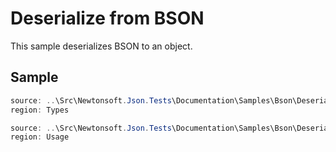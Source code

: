 ﻿# Deserialize from BSON

This sample deserializes BSON to an object. 

## Sample

```csharp Types
source: ..\Src\Newtonsoft.Json.Tests\Documentation\Samples\Bson\DeserializeFromBson.cs
region: Types
```

```csharp Usage
source: ..\Src\Newtonsoft.Json.Tests\Documentation\Samples\Bson\DeserializeFromBson.cs
region: Usage
```
